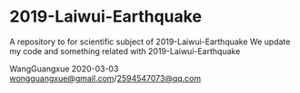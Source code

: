 # 2019-Laiwui-Earthquake
A repository to for scientific subject of 2019-Laiwui-Earthquake
We update my code and something related with 2019-Laiwui-Earthquake

WangGuangxue 2020-03-03
wongguangxue@gmail.com/2594547073@qq.com
